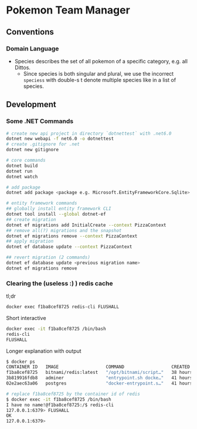 # Pokemon Team Manager

## Conventions

### Domain Language

- Species describes the set of all pokemon of a specific category, e.g. all Dittos.
  - Since species is both singular and plural, we use the incorrect `speciess` with double-s t denote multiple species like in a list of species.

## Development

### Some .NET Commands

```sh
# create new api project in directory `dotnettest` with .net6.0
dotnet new webapi -f net6.0 -o dotnettest
# create .gitignore for .net
dotnet new gitignore

# core commands
dotnet build
dotnet run
dotnet watch

# add package
dotnet add package <package e.g. Microsoft.EntityFrameworkCore.Sqlite>

# entity framework commands
## globally install entity framework CLI
dotnet tool install --global dotnet-ef
## create migration
dotnet ef migrations add InitialCreate --context PizzaContext
## remove all(?) migrations and the snapshot
dotnet ef migrations remove --context PizzaContext
## apply migration
dotnet ef database update --context PizzaContext

## revert migration (2 commands)
dotnet ef database update <previous migration name>
dotnet ef migrations remove
```

### Clearing the (useless :) ) redis cache

tl;dr

```sh
docker exec f1ba8cef8725 redis-cli FLUSHALL
```

Short interactive

```sh
docker exec -it f1ba8cef8725 /bin/bash
redis-cli
FLUSHALL
```

Longer explanation with output

```sh
$ docker ps
CONTAINER ID   IMAGE                  COMMAND                  CREATED        STATUS       PORTS                                       NAMES
f1ba8cef8725   bitnami/redis:latest   "/opt/bitnami/script…"   38 hours ago   Up 2 hours   0.0.0.0:6379->6379/tcp, :::6379->6379/tcp   dotnettest_cache_1
3b819916fdb8   adminer                "entrypoint.sh docke…"   41 hours ago   Up 2 hours   0.0.0.0:8084->8080/tcp, :::8084->8080/tcp   dotnettest_adminer_1
02e2aec63a06   postgres               "docker-entrypoint.s…"   41 hours ago   Up 2 hours   0.0.0.0:5432->5432/tcp, :::5432->5432/tcp   dotnettest_db_1

# replace f1ba8cef8725 by the container id of redis
$ docker exec -it f1ba8cef8725 /bin/bash
I have no name!@f1ba8cef8725:/$ redis-cli
127.0.0.1:6379> FLUSHALL
OK
127.0.0.1:6379>
```

